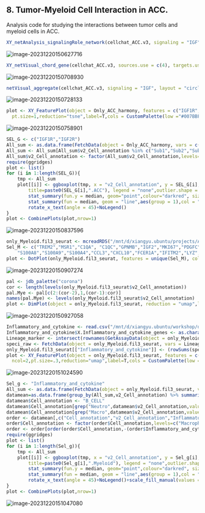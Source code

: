 ## 8. Tumor-Myeloid Cell Interaction in ACC.

Analysis code for studying the interactions between tumor cells and myeloid cells in ACC.

~~~~R
XY_netAnalysis_signalingRole_network(cellchat_ACC.v3, signaling = "IGF", width = 6, height = 2.5, font.size = 10)
~~~~

![image-20231220150627716](./Chapter8.assets/image-20231220150627716.png)

~~~R
XY_netVisual_chord_gene(cellchat_ACC.v3, sources.use = c(4), targets.use = c(7:10), signaling = c("IGF"))
~~~

![image-20231220150708930](./Chapter8.assets/image-20231220150708930.png)

~~~R
netVisual_aggregate(cellchat_ACC.v3, signaling = "IGF", layout = "circle")
~~~

![image-20231220150728133](./Chapter8.assets/image-20231220150728133.png)

~~~R
plot <- XY_FeaturePlot(object = Only_ACC_harmony, features = c("IGF1R","IGF2R"),
  pt.size=1,reduction="tsne",label=T,cols = CustomPalette(low ="#007BBF", mid = "#FFF485",high = "#FF0000"),ncol=2)
~~~

![image-20231220150758901](./Chapter8.assets/image-20231220150758901.png)

~~~R
SEL_G <- c("IGF1R","IGF2R")
All_sum <- as.data.frame(FetchData(object = Only_ACC_harmony, vars = c(SEL_G,"Cell_annotation","v2_Cell_annotation","v3_Cell_annotation"),slot="data"))
All_sum <- All_sum[All_sum$v2_Cell_annotation %in% c("Sub1","Sub2","Sub3","Sub4"),]
All_sum$v2_Cell_annotation <- factor(All_sum$v2_Cell_annotation,levels=c("Sub1","Sub2","Sub3","Sub4"))
require(ggridges)
plot <- list()
for (i in 1:length(SEL_G)){
    tmp <- All_sum
    plot[[i]] <- ggboxplot(tmp, x = "v2_Cell_annotation", y = SEL_G[i], fill="v2_Cell_annotation",
        title=paste0(SEL_G[i],".ACC"), legend = "none",outlier.shape = NA,notch = FALSE) +theme_classic()+
        stat_summary(fun.y = median, geom="point",colour="darkred", size=3) +
        stat_summary(fun = median, geom = "line",aes(group = 1),col = "red",size=1)+
        rotate_x_text(angle = 45)+NoLegend()
}
plot <- CombinePlots(plot,nrow=1)
~~~

![image-20231220150837596](./Chapter8.assets/image-20231220150837596.png)

~~~R
only_Myeloid.fil3_seurat <- mcreadRDS("/mnt/d/xiangyu.ubuntu/projects/ACC_res/RDS.all/RDS.final/scRNA.ACC.and.Normal.adrenal.merge.only_Myeloid.rds", mc.cores = 20)
Sel_M <- c("TREM2","MSR1","C1QA", "C1QC","GPNMB","IGF2","MKI67","PDGFC","RGS1", 
    "S100A8","S100A9","S100A4","CCL3","CXCL10","FCER1A","IFITM2","LYZ","NFKBIZ","SGK1")
plot <- DotPlot(only_Myeloid.fil3_seurat, features = unique(Sel_M), cols=c("#ffffff", "#B30000"),scale = TRUE,col.min = 0,col.max = 5,group.by="v2_Cell_annotation") + RotatedAxis() + labs(title="only_Myeloid")
~~~



![image-20231220150907274](./Chapter8.assets/image-20231220150907274.png)

~~~R
pal <- jdb_palette("corona")
cor <- length(levels(only_Myeloid.fil3_seurat$v2_Cell_annotation))
pal.Mye <- pal[c(2:(cor-2),1,(cor-1):cor)]
names(pal.Mye) <- levels(only_Myeloid.fil3_seurat$v2_Cell_annotation)
plot <- DimPlot(object = only_Myeloid.fil3_seurat, reduction = "umap",label=FALSE,repel=TRUE,group.by="v2_Cell_annotation",cols=pal.Mye) +labs(title="only_Myeloid")
~~~

![image-20231220150927058](./Chapter8.assets/image-20231220150927058.png)

~~~R
Inflammatory_and_cytokine <- read.csv("/mnt/d/xiangyu.ubuntu/workshop/database/Inflammatory_and_cytokine_genes..csv")
Inflammatory_and_cytokine$X.Inflammatory_and_cytokine_genes <- as.character(Inflammatory_and_cytokine$X.Inflammatory_and_cytokine_genes)
Lineage_marker <- intersect(rownames(GetAssayData(object = only_Myeloid.fil3_seurat, slot = "data",assay="RNA")),Inflammatory_and_cytokine$X.Inflammatory_and_cytokine_genes)
speci_raw <- FetchData(object = only_Myeloid.fil3_seurat, vars = Lineage_marker,slot="data")
only_Myeloid.fil3_seurat[["Inflammatory_and_cytokine"]] <- (rowSums(speci_raw))/length(Lineage_marker)
plot <- XY_FeaturePlot(object = only_Myeloid.fil3_seurat, features = c("Inflammatory_and_cytokine"),
  ncol=2,pt.size=.3,reduction="umap",label=T,cols = CustomPalette(low ="#007BBF", mid = "#FFF485",high = "#FF0000"))
~~~

![image-20231220151024590](./Chapter8.assets/image-20231220151024590.png)

~~~R
Sel_g <- "Inflammatory_and_cytokine"
All_sum <- as.data.frame(FetchData(object = only_Myeloid.fil3_seurat, vars = c(Sel_g,"Cell_annotation","v2_Cell_annotation","v3_Cell_annotation"),slot="data"))
datamean=as.data.frame(group_by(All_sum,v2_Cell_annotation) %>% summarize_each(funs(mean)))
datamean$Cell_annotation <- "B_CELL"
datamean$Cell_annotation[grep("Neutro",datamean$v2_Cell_annotation,value=FALSE)] <- "Neutrophil"
datamean$Cell_annotation[grep("Macro",datamean$v2_Cell_annotation,value=FALSE)] <- "Macrophage"
order <- datamean[,c("Cell_annotation","v2_Cell_annotation","Inflammatory_and_cytokine")]
order$Cell_annotation <- factor(order$Cell_annotation,levels=c("Macrophage","Neutrophil"))
order <- order[order(order$Cell_annotation,-(order$Inflammatory_and_cytokine)),]
require(ggridges)
plot <- list()
for (i in 1:length(Sel_g)){
    tmp <- All_sum
    plot[[i]] <- ggboxplot(tmp, x = "v2_Cell_annotation", y = Sel_g[i], fill="v2_Cell_annotation",
        title=paste0(Sel_g[i],".Myeloid"), legend = "none",outlier.shape = NA,notch = FALSE) +theme_classic()+
        stat_summary(fun.y = median, geom="point",colour="darkred", size=3) +
        stat_summary(fun = median, geom = "line",aes(group = 1),col = "red",size=1)+
        rotate_x_text(angle = 45)+NoLegend()+scale_fill_manual(values = pal.Mye)
}
plot <- CombinePlots(plot,nrow=1)
~~~

![image-20231220151047080](./Chapter8.assets/image-20231220151047080.png)